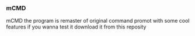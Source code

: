 ### mCMD
mCMD
the program is remaster of original command promot with some cool features if you wanna test it download it from this reposity
